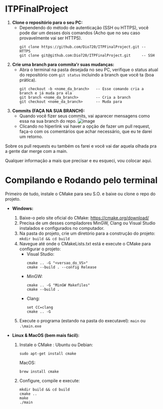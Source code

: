 # ITPFinalProject

1. **Clone o repositório para o seu PC:**
    * Dependendo do método de autenticação (SSH ou HTTPS), você pode dar um desses dois comandos (Acho que no seu caso
      provavelmente vai ser HTTPS).
      ```
      git clone https://github.com/Dio720/ITPFinalProject.git -- HTTPS
      git clone git@github.com:Dio720/ITPFinalProject.git     -- SSH
      ```
2. **Crie uma branch para commita'r suas mudanças:**
    * Abra o terminal na pasta desejada no seu PC, verifique o status atual do repositório com `git status` incluindo a
      branch que você ta (boa prática).
      ```
      git checkout -b <nome_da_branch>   -- Esse comando cria a branch e já muda pra ela
      git branch <nome_da_branch>        -- Cria a branch
      git checkout <nome_da_branch>      -- Muda para 
      ```
3. **Commits (FAÇA NA SUA BRANCH):**
    * Quando você fizer seus commits, vai aparecer mensagens como essa na sua branch do repo.
      ![image](https://github.com/Dio720/ITPFinalProject/assets/88192738/c54ac4c1-78f9-4936-864d-91fc8adc3a9d)
    * Clicando no hiperlink vai haver a opção de fazer um pull request, faça-o com os comentários que achar necessário,
      que eu te darei um retorno.

Sobre os pull requests eu também os farei e você vai dar aquela olhada pra a gente dar merge com a main.

Qualquer informação a mais que precisar e eu esqueci, vou colocar aqui.

# Compilando e Rodando pelo terminal

Primeiro de tudo, instale o CMake para seu S.O. e baixe ou clone o repo do projeto.

* **Windows:**
    1. Baixe-o pelo site oficial do CMake: https://cmake.org/download/
    2. Precisa de um desses compiladores MinGW, Clang ou Visual Studio instalados e configurados no computador.
    3. Na pasta do projeto, crie um diretório para a construção do projeto: `mkdir build && cd build`
    4. Navegue até onde o CMakeLists.txt está e execute o CMake para configurar o projeto:
        * Visual Studio:
          ```
          cmake .. -G "<versao_do_VS>"
          cmake --build . --config Release
          ```
        * MinGW:
          ```
          cmake .. -G "MinGW Makefiles" 
          cmake --build .
          ```
        * Clang:
          ```
          set CC=clang
          cmake .. -G
          ```
    5. Execute o programa (estando na pasta do executavel): `main` ou `.\main.exe`

* **Linux & MacOS (bem mais fácil):**
    1. Instale o CMake :
       Ubuntu ou Debian:
       ```
       sudo apt-get install cmake
       ```
       MacOS:
       ```
       brew install cmake
       ```
    3. Configure, compile e execute:
       ```
       mkdir build && cd build
       cmake ..
       make
       ./main
       ```
    
